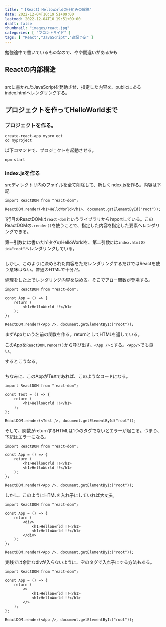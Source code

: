```yaml
---
title: "【React】Helloworldの仕組みの解説"
date: 2022-12-04T10:19:51+09:00
lastmod: 2022-12-04T10:19:51+09:00
draft: false
thumbnail: "images/react.jpg"
categories: [ "フロントサイド" ]
tags: [ "React","JavaScript","追記予定" ]
---
```



勉強途中で書いているものなので、やや間違いがあるかも

## Reactの内部構造

<div class="img-center"><img src="/images/Screenshot from 2022-12-04 10-29-07.png" alt=""></div>

srcに書かれたJavaScriptを発動させ、指定した内容を、publicにあるindex.htmlへレンダリングする。

## プロジェクトを作ってHelloWorldまで


### プロジェクトを作る。

    create-react-app myproject
    cd myproject

以下コマンドで、プロジェクトを起動させる。

    npm start


### index.jsを作る

srcディレクトリ内のファイルを全て削除して、新しくindex.jsを作る。内容は下記

```
import ReactDOM from "react-dom";

ReactDOM.render(<h1>HelloWorld</h1>, document.getElementById("root"));
```

1行目のReactDOMは`react-dom`というライブラリからimportしている。このReactDOMの`.render()`を使うことで、指定した内容を指定した要素へレンダリングできる。

第一引数には書いたh1タグのHelloWorldを、第二引数には`index.html`の`id="root"`へレンダリングしている。


<div class="img-center"><img src="/images/Screenshot from 2022-12-04 10-48-51.png" alt=""></div>

しかし、このように決められた内容をただレンダリングするだけではReactを使う意味はない。普通のHTMLで十分だ。

処理をした上でレンダリング内容を決める。そこでアロー関数が登場する。

```
import ReactDOM from "react-dom";

const App = () => {
    return (
        <h1>HelloWorld !!</h1>
    );
};

ReactDOM.render(<App />, document.getElementById("root"));
```

まずAppという名前の関数を作る。returnとしてHTMLを返している。

このAppを`ReactDOM.render()`から呼び出す。`<App />`とする。`<App/>`でも良い。

するとこうなる。

<div class="img-center"><img src="/images/Screenshot from 2022-12-04 10-48-43.png" alt=""></div>

ちなみに、このAppがTestであれば、このようなコードになる。

```
import ReactDOM from "react-dom";

const Test = () => {
    return (
        <h1>HelloWorld !!</h1>
    );
};

ReactDOM.render(<Test />, document.getElementById("root"));
```

そして、関数がreturnするHTMLは1つのタグでないとエラーが起こる。つまり、下記はエラーになる。

```
import ReactDOM from "react-dom";

const App = () => {
    return (
        <h1>HelloWorld !!</h1>
        <h1>HelloWorld !!</h1>
    );
};

ReactDOM.render(<App />, document.getElementById("root"));
```

しかし、このようにHTMLを入れ子にしていれば大丈夫。

```
import ReactDOM from "react-dom";

const App = () => {
    return (
        <div>
            <h1>HelloWorld !!</h1>
            <h1>HelloWorld !!</h1>
        </div>
    );
};

ReactDOM.render(<App />, document.getElementById("root"));
```

実践では余計なdivが入らないように、空のタグで入れ子にする方法もある。

```
import ReactDOM from "react-dom";

const App = () => {
    return (
        <>
            <h1>HelloWorld !!</h1>
            <h1>HelloWorld !!</h1>
        </>
    );
};

ReactDOM.render(<App />, document.getElementById("root"));
```



